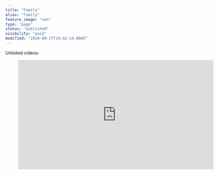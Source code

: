 ```yaml
---
title: "Family"
alias: "family"
feature_image: "nan"
type: "page"
status: "published"
visibility: "paid"
modified: "2020-08-27T19:42:14.000Z"
---
```


<p>Unlisted videos:</p><figure class="kg-card kg-embed-card"><iframe width="612" height="344" src="https://www.youtube.com/embed/CrLEim0A1oc?feature=oembed" frameborder="0" allow="accelerometer; autoplay; encrypted-media; gyroscope; picture-in-picture" allowfullscreen></iframe></figure>

